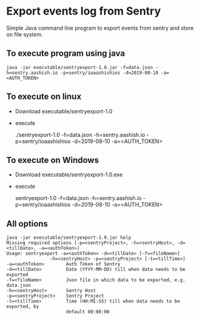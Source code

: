 # Export events log from Sentry

Simple Java command line program to export events from sentry and store on file system. 

## To execute program using java

    java -jar executable/sentryexport-1.0.jar -f=data.json -h=sentry.aashish.io -p=sentry/ioaashishios -d=2019-08-10 -a=<AUTH_TOKEN>

## To execute on linux 

- Download executable/sentryexport-1.0 
- execute 

    ./sentryexport-1.0 -f=data.json -h=sentry.aashish.io -p=sentry/ioaashishios -d=2019-08-10 -a=<AUTH_TOKEN>

## To execute on Windows
- Download executable/sentryexport-1.0.exe
- execute 

    sentryexport-1.0 -f=data.json -h=sentry.aashish.io -p=sentry/ioaashishios -d=2019-08-10 -a=<AUTH_TOKEN>

## All options
    java -jar executable/sentryexport-1.0.jar help
    Missing required options [-p=<sentryProject>, -h=<sentryHost>, -d=<tillDate>, -a=<authToken>]
    Usage: sentryexport -a=<authToken> -d=<tillDate> [-f=<fileName>]
                    -h=<sentryHost> -p=<sentryProject> [-t=<tillTime>]
    -a=<authToken>        Auth Token of Sentry
    -d=<tillDate>         Date (YYYY-MM-DD) till when data needs to be exported
    -f=<fileName>         Json file in which data to be exported, e.g. data.json
    -h=<sentryHost>       Sentry Host
    -p=<sentryProject>    Sentry Project
    -t=<tillTime>         Time (HH:MI:SS) till when data needs to be exported, by
                          default 00:00:00
